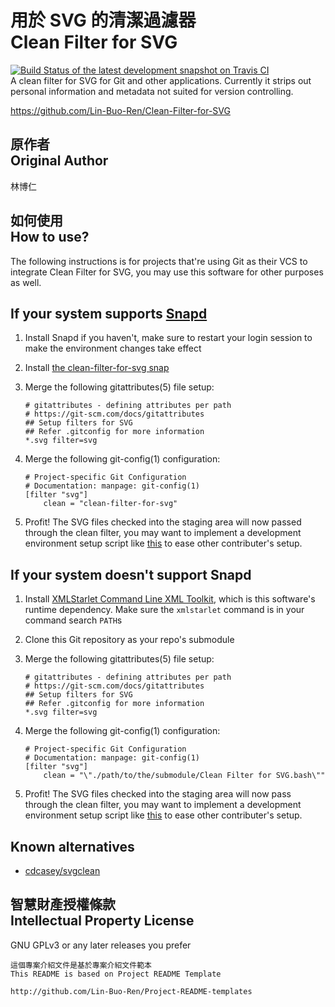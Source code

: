 # 用於 SVG 的清潔過濾器<br>Clean Filter for SVG
[![Build Status of the latest development snapshot on Travis CI](https://travis-ci.org/Lin-Buo-Ren/Clean-Filter-for-SVG.svg?branch=master)](https://travis-ci.org/Lin-Buo-Ren/Clean-Filter-for-SVG)  
A clean filter for SVG for Git and other applications.  Currently it strips out personal information and metadata not suited for version controlling.

<https://github.com/Lin-Buo-Ren/Clean-Filter-for-SVG>

## 原作者<br>Original Author
林博仁

## 如何使用<br>How to use?
The following instructions is for projects that're using Git as their VCS to integrate Clean Filter for SVG, you may use this software for other purposes as well.

## If your system supports [Snapd](https://snapcraft.io/docs/installing-snapd)
1. Install Snapd if you haven't, make sure to restart your login session to make the environment changes take effect
1. Install [the clean-filter-for-svg snap](https://snapcraft.io/clean-filter-for-svg)
1. Merge the following gitattributes(5) file setup:  

    ```
	# gitattributes - defining attributes per path
	# https://git-scm.com/docs/gitattributes
	## Setup filters for SVG
	## Refer .gitconfig for more information
	*.svg filter=svg
    ```

1. Merge the following git-config(1) configuration:

    ```
	# Project-specific Git Configuration
	# Documentation: manpage: git-config(1)
	[filter "svg"]
		clean = "clean-filter-for-svg"

    ```

1. Profit!  The SVG files checked into the staging area will now passed through the clean filter, you may want to implement a development environment setup script like [this](<Setup Development Environment.bash>) to ease other contributer's setup.

## If your system doesn't support Snapd
1. Install [XMLStarlet Command Line XML Toolkit](http://xmlstar.sourceforge.net), which is this software's runtime dependency.  Make sure the `xmlstarlet` command is in your command search `PATH`s
1. Clone this Git repository as your repo's submodule
1. Merge the following gitattributes(5) file setup:  

    ```
	# gitattributes - defining attributes per path
	# https://git-scm.com/docs/gitattributes
	## Setup filters for SVG
	## Refer .gitconfig for more information
	*.svg filter=svg
    ```

1. Merge the following git-config(1) configuration:

    ```
	# Project-specific Git Configuration
	# Documentation: manpage: git-config(1)
	[filter "svg"]
		clean = "\"./path/to/the/submodule/Clean Filter for SVG.bash\""

    ```

1. Profit!  The SVG files checked into the staging area will now pass through the clean filter, you may want to implement a development environment setup script like [this](<Setup Development Environment.bash>) to ease other contributer's setup.

## Known alternatives
* [cdcasey/svgclean](https://github.com/cdcasey/svgclean)

## 智慧財產授權條款<br>Intellectual Property License
GNU GPLv3 or any later releases you prefer

```
這個專案介紹文件是基於專案介紹文件範本
This README is based on Project README Template

http://github.com/Lin-Buo-Ren/Project-README-templates
```
